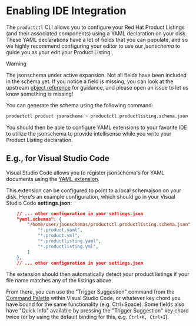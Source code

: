 # Enabling IDE Integration

The `productctl` CLI allows you to configure your Red Hat Product Listings (and
their associated components) using a YAML declaration on your disk. These YAML
declarations have a lot of fields that you can populate, and so we highly
recommend configuring your editor to use our *jsonschema* to guide you as your
edit your Product Listing.

> [!Warning]
> 
> The jsonschema under active expansion. Not all fields have been included in
> the schema yet. If you notice a field is missing, you can look at the upstream
> [object
> reference](https://catalog.redhat.com/api/containers/docs/objects/ProductListing.html?tab=Fields)
> for guidance, and please open an issue to let us know something is missing!

You can generate the schema using the following command:

```bash
productctl product jsonschema > productctl.productlisting.schema.json
```

You should then be able to configure YAML extensions to your favorite IDE to
utilize the jsonschema to provide intellisense while you write your Product
Listing declaration.

## E.g., for Visual Studio Code

Visual Studio Code allows you to register jsonschema's for YAML
documents using the [YAML
extension](https://marketplace.visualstudio.com/items?itemName=redhat.vscode-yaml).

This extension can be configured to point to a local schemajson on your disk.
Here's an example configuration, which should go in your Visual Studio Code
**settings.json**:

```json
    // ... other configuration in your settings.json
    "yaml.schemas": {
        "/home/user/jsonschemas/productctl.productlisting.schema.json": [
            "*.product.yaml",
            "*.product.yml",
            "*.productlisting.yaml",
            "*.productlisting.yml",
        ]
    },
    // ... other configuration in your settings.json
```

The extension should then automatically detect your product listings if your
file name matches any of the listings above.

From there, you can use the "Trigger Suggestion" command from the [Command
Palette](https://code.visualstudio.com/api/ux-guidelines/command-palette) within
Visual Studio Code, or whatever key chord you have bound for the same
functionality (e.g. Ctrl+Space). Some fields also have "Quick Info" available by
pressing the "Trigger Suggestion" key chord twice (or by using the default
binding for this, e.g. `Ctrl+K, Ctrl+I`).